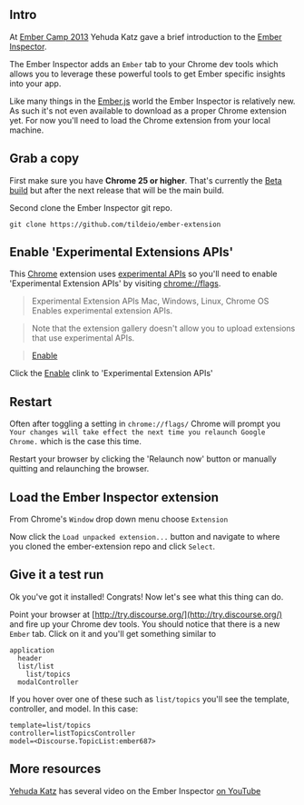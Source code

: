 ## Intro

At [Ember Camp 2013](http://www.embercamp.com/) Yehuda Katz 
gave a brief introduction to the [Ember Inspector](https://github.com/tildeio/ember-extension). 

The Ember Inspector adds an `Ember` tab to your Chrome dev tools which
allows you to leverage these powerful tools to get Ember specific insights into
your app.

Like many things in the [Ember.js](http://emberjs.com/) world the Ember Inspector is relatively new. As such
it's not even available to download as a proper Chrome extension yet. For now
you'll need to load the Chrome extension from your local machine.

## Grab a copy

First make sure you have **Chrome 25 or higher**. That's currently the [Beta
build](https://www.google.com/intl/en/chrome/browser/beta.html) but after the
next release that will be the main build.

Second clone the Ember Inspector git repo.

    git clone https://github.com/tildeio/ember-extension

## Enable 'Experimental Extensions APIs'

This [Chrome](https://www.google.com/intl/en/chrome/browser/) extension uses
[experimental APIs](http://developer.chrome.com/extensions/experimental.html) so
you'll need to enable 'Experimental Extension APIs' by visiting [chrome://flags](chrome://flags).

> Experimental Extension APIs Mac, Windows, Linux, Chrome OS
> Enables experimental extension APIs. 

> Note that the extension gallery doesn't
> allow you to upload extensions that use experimental APIs.

> [Enable]()

Click the [Enable]() clink to 'Experimental Extension APIs'

## Restart

Often after toggling a setting in `chrome://flags/` Chrome will prompt you 
`Your changes will take effect the next time you relaunch Google Chrome.` which
is the case this time. 

Restart your browser by clicking the 'Relaunch now' button or manually quitting
and relaunching the browser.

## Load the Ember Inspector extension

From Chrome's `Window` drop down menu choose `Extension`

Now click the `Load unpacked extension...` button and navigate to where you
cloned the ember-extension repo and click `Select`.

## Give it a test run

Ok you've got it installed! Congrats! Now let's see what this thing can do.

Point your browser at [http://try.discourse.org/](http://try.discourse.org/) and
fire up your Chrome dev tools. You should notice that there is a new `Ember`
tab. Click on it and you'll get something similar to 

    application
      header
      list/list
        list/topics
      modalController

If you hover over one of these such as `list/topics` you'll see the template,
controller, and model. In this case:

    template=list/topics
    controller=listTopicsController
    model=<Discourse.TopicList:ember687>

## More resources

[Yehuda Katz](http://twitter.com/wycats) has several video on the Ember
Inspector [on YouTube](http://www.youtube.com/user/wycats/videos)
